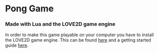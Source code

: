# Pong Game
### Made with Lua and the LOVE2D game engine

In order to make this game playable on your computer you have to install the LOVE2D game engine. This can be found [here](https://love2d.org/) and a getting started guide [here](https://love2d.org/wiki/Getting_Started).


